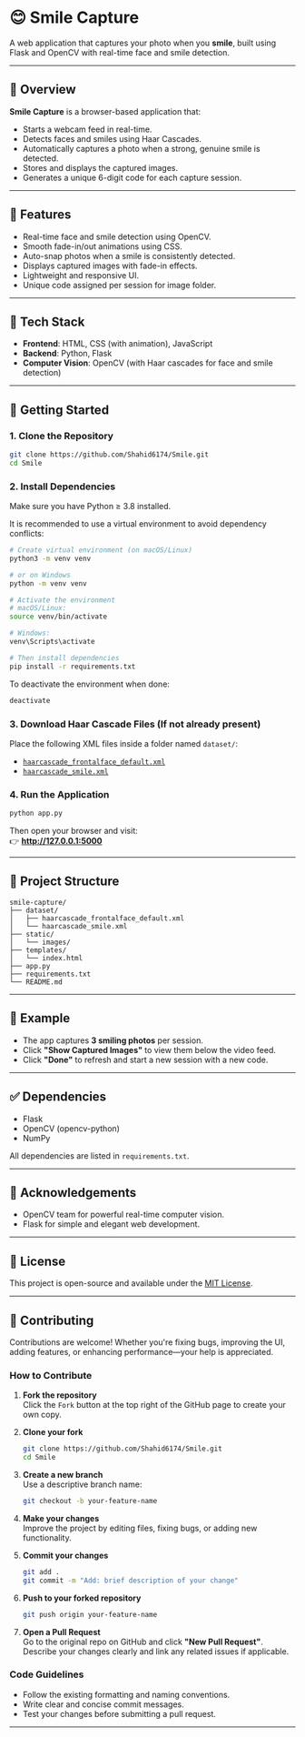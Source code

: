 # 😊 Smile Capture

A web application that captures your photo when you **smile**, built using Flask and OpenCV with real-time face and smile detection.

---

## 📸 Overview

**Smile Capture** is a browser-based application that:

- Starts a webcam feed in real-time.
- Detects faces and smiles using Haar Cascades.
- Automatically captures a photo when a strong, genuine smile is detected.
- Stores and displays the captured images.
- Generates a unique 6-digit code for each capture session.

---

## 🔧 Features

- Real-time face and smile detection using OpenCV.
- Smooth fade-in/out animations using CSS.
- Auto-snap photos when a smile is consistently detected.
- Displays captured images with fade-in effects.
- Lightweight and responsive UI.
- Unique code assigned per session for image folder.

---

## 🧠 Tech Stack

- **Frontend**: HTML, CSS (with animation), JavaScript
- **Backend**: Python, Flask
- **Computer Vision**: OpenCV (with Haar cascades for face and smile detection)

---

## 🚀 Getting Started

### 1. Clone the Repository

```bash
git clone https://github.com/Shahid6174/Smile.git
cd Smile
```

### 2. Install Dependencies

Make sure you have Python ≥ 3.8 installed.

It is recommended to use a virtual environment to avoid dependency conflicts:

```bash
# Create virtual environment (on macOS/Linux)
python3 -m venv venv

# or on Windows
python -m venv venv

# Activate the environment
# macOS/Linux:
source venv/bin/activate

# Windows:
venv\Scripts\activate

# Then install dependencies
pip install -r requirements.txt
```

To deactivate the environment when done:

```bash
deactivate
```

### 3. Download Haar Cascade Files (If not already present)

Place the following XML files inside a folder named `dataset/`:

- [`haarcascade_frontalface_default.xml`](https://github.com/opencv/opencv/blob/master/data/haarcascades/haarcascade_frontalface_default.xml)
- [`haarcascade_smile.xml`](https://github.com/opencv/opencv/blob/master/data/haarcascades/haarcascade_smile.xml)

### 4. Run the Application

```bash
python app.py
```

Then open your browser and visit:  
👉 **http://127.0.0.1:5000**

---

## 📁 Project Structure

```
smile-capture/
├── dataset/
│   ├── haarcascade_frontalface_default.xml
│   └── haarcascade_smile.xml
├── static/
│   └── images/
├── templates/
│   └── index.html
├── app.py
├── requirements.txt
└── README.md
```

---

## 📸 Example

- The app captures **3 smiling photos** per session.
- Click **"Show Captured Images"** to view them below the video feed.
- Click **"Done"** to refresh and start a new session with a new code.

---

## ✅ Dependencies

- Flask
- OpenCV (opencv-python)
- NumPy

All dependencies are listed in `requirements.txt`.

---

## 🙌 Acknowledgements

- OpenCV team for powerful real-time computer vision.
- Flask for simple and elegant web development.

---

## 📃 License

This project is open-source and available under the [MIT License](LICENSE).

---

## 🤝 Contributing

Contributions are welcome! Whether you're fixing bugs, improving the UI, adding features, or enhancing performance—your help is appreciated.

### How to Contribute

1. **Fork the repository**  
   Click the `Fork` button at the top right of the GitHub page to create your own copy.

2. **Clone your fork**

   ```bash
   git clone https://github.com/Shahid6174/Smile.git
   cd Smile
   ```

3. **Create a new branch**  
   Use a descriptive branch name:

   ```bash
   git checkout -b your-feature-name
   ```

4. **Make your changes**  
   Improve the project by editing files, fixing bugs, or adding new functionality.

5. **Commit your changes**

   ```bash
   git add .
   git commit -m "Add: brief description of your change"
   ```

6. **Push to your forked repository**

   ```bash
   git push origin your-feature-name
   ```

7. **Open a Pull Request**  
   Go to the original repo on GitHub and click **"New Pull Request"**.  
   Describe your changes clearly and link any related issues if applicable.

### Code Guidelines

- Follow the existing formatting and naming conventions.
- Write clear and concise commit messages.
- Test your changes before submitting a pull request.

---
